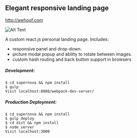 ## Elegant responsive landing page
http://awhoof.com

![Alt Text](https://github.com/ryanlinnane/supernova/raw/master/src/public/images/example.gif)


A custom react.js personal landing page.
Includes:
* responsive panel and drop-down.
* picture modal popup and ability to rotate between images.
* custom hash routing and back button support in browsers


##### Development:
```ShellSession
$ cd supernova && npm install
$ gulp
Visit localhost:8080/webpack-dev-server/
```

##### Production Deployment:
```ShellSession
$ cd supernova && npm install
$ gulp deploy
$ cd dist && npm install
$ node server
Visit localhost:3000
```

